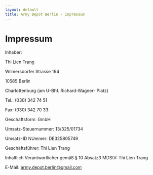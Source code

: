 ```yaml
---
layout: default
title: Army Depot Berlin - Impressum
---
```

# Impressum

Inhaber:

Thi Lien Trang

Wilmersdorfer Strasse 164

10585 Berlin

Charlottenburg (am U-Bhf. Richard-Wagner- Platz) 

Tel.: (030) 342 74 51 

Fax: (030) 342 70 33 

Geschäftsform: GmbH 

Umsatz-Steuernummer: 13/325/01734 

Umsatz-ID NUmmer: DE325805749 

Geschäftsführer: Thi Lien Trang 

Inhaltlich Verantwortlicher gemäß § 10 Absatz3 MDStV: Thi Lien Trang 

E-Mail: army.depot.berlin@gmail.com